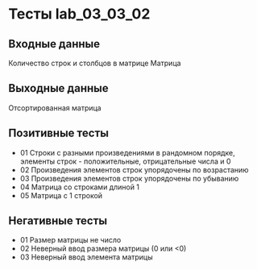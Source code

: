 # Тесты lab_03_03_02

## Входные данные
Количество строк и столбцов в матрице
Матрица

## Выходные данные
Отсортированная матрица

## Позитивные тесты
- 01 Строки с разными произведениями в рандомном порядке, элементы строк - положительные, отрицательные числа и 0
- 02 Произведения элементов строк упорядочены по возрастанию
- 03 Произведения элементов строк упорядочены по убыванию
- 04 Матрица со строками длиной 1
- 05 Матрица с 1 строкой

## Негативные тесты
- 01 Размер матрицы не число
- 02 Неверный ввод размера матрицы (0 или <0)
- 03 Неверный ввод элемента матрицы


